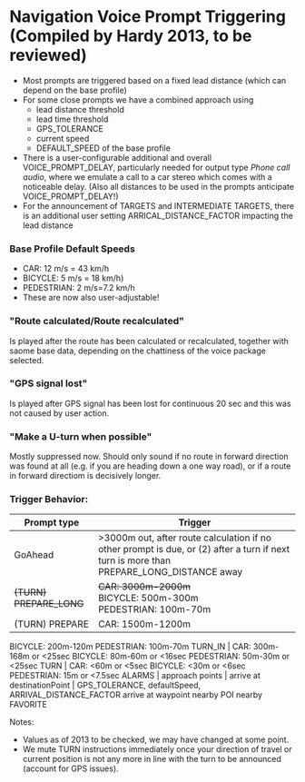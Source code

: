 # Navigation Voice Prompt Triggering (Compiled by Hardy 2013, to be reviewed)
* Most prompts are triggered based on a fixed lead distance (which can depend on the base profile)
* For some close prompts we have a combined approach using
   * lead distance threshold
   * lead time threshold
   * GPS_TOLERANCE
   * current speed
   * DEFAULT\_SPEED of the base profile
* There is a user-configurable additional and overall VOICE\_PROMPT\_DELAY, particularly needed for output type _Phone call audio_, where we emulate a call to a car stereo which comes with a noticeable delay. (Also all distances to be used in the prompts anticipate VOICE\_PROMPT\_DELAY!)
* For the announcement of TARGETS and INTERMEDIATE TARGETS, there is an additional user setting ARRICAL\_DISTANCE\_FACTOR impacting the lead distance

### Base Profile Default Speeds
* CAR: 12 m/s = 43 km/h
* BICYCLE: 5 m/s = 18 km/h)
* PEDESTRIAN: 2 m/s=7.2 km/h
* These are now also user-adjustable!

### "Route calculated/Route recalculated"
Is played after the route has been calculated or recalculated, together with saome base data, depending on the chattiness of the voice package selected.

### "GPS signal lost"

Is played after GPS signal has been lost for continuous 20 sec and this was not caused by user action.

### "Make a U-turn when possible"

Mostly suppressed now. Should only sound if no route in forward direction was found at all (e.g. if you are heading down a one way road), or if a route in forward directiom is decisively longer. 

### Trigger Behavior:
Prompt type | Trigger
--- | ---
GoAhead | \>3000m out, after route calculation if no other prompt is due, or (2) after a turn if next turn is more than PREPARE_LONG_DISTANCE away
<del>(TURN) PREPARE\_LONG </del> | <del>CAR: 3000m-2000m</del><br>BICYCLE: 500m-300m<br>PEDESTRIAN: 100m-70m
(TURN) PREPARE | CAR: 1500m-1200m  
BICYCLE: 200m-120m
PEDESTRIAN: 100m-70m
TURN\_IN | CAR: 300m-168m or \<25sec
BICYCLE: 80m-60m or \<16sec
PEDESTRIAN: 50m-30m or \<25sec
TURN | CAR: \<60m or \<5sec
BICYCLE: \<30m or \<6sec
PEDESTRIAN: 15m or \<7.5sec
ALARMS | 
approach points | 
arrive at destinationPoint | GPS_TOLERANCE, defaultSpeed, ARRIVAL\_DISTANCE\_FACTOR
arrive at waypoint
nearby POI
nearby FAVORITE

Notes:
* Values as of 2013 to be checked, we may have changed at some point.
* We mute TURN instructions immediately once your direction of travel or current position is not any more in line with the turn to be announced (account for GPS issues).
